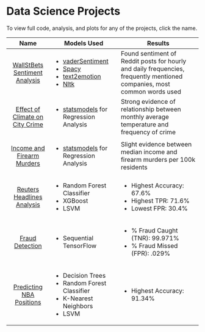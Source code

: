 # Data Science Projects

To view full code, analysis, and plots for any of the projects, click the name.

| Name | Models Used | Results
|:--:|--|--|
| [WallStBets Sentiment Analysis](https://github.com/carrnick/PersonalProjects/tree/main/DataScience/WSBSentimentAnalysis) | <ul><li>[vaderSentiment](https://pypi.org/project/vaderSentiment/)</li><li>[Spacy](https://spacy.io/)</li> <li> [text2emotion](https://pypi.org/project/text2emotion/)</li> <li>[Nltk](https://www.nltk.org/)</li> | Found sentiment of Reddit posts for hourly and daily frequencies, frequently mentioned companies, most common words used
| [Effect of Climate on City Crime](https://github.com/carrnick/PersonalProjects/tree/main/DataScience/Effect-of-Temperature-on-Crime) | <ul><li>[statsmodels](https://www.statsmodels.org/stable/index.html) for Regression Analysis</li>| Strong evidence of relationship between monthly average temperature and frequency of crime
| [Income and Firearm Murders](https://github.com/carrnick/PersonalProjects/tree/main/DataScience/Income_and_Firearm_Murders) |  <ul><li>[statsmodels](https://www.statsmodels.org/stable/index.html) for Regression Analysis</li> | Slight evidence between median income and firearm murders per 100k residents
| [Reuters Headlines Analysis](https://github.com/carrnick/PersonalProjects/tree/main/DataScience/ReutersHeadlines) | <ul><li>Random Forest Classifier</li> <li>XGBoost</li> <li>LSVM</li> | <ul><li>Highest Accuracy: 67.6%</li><li>Highest TPR: 71.6%</li><li> Lowest FPR: 30.4%
|[Fraud Detection](https://github.com/carrnick/PersonalProjects/tree/main/DataScience/FraudDetection) |<ul><li>Sequential TensorFlow</li> | <ul><li>% Fraud Caught (TNR): 99.971%</li><li>% Fraud Missed (FPR): .029%
|[Predicting NBA Positions](https://github.com/carrnick/PersonalProjects/tree/main/DataScience/ML-NBA-Positions) | <ul><li>Decision Trees</li><li>Random Forest Classifier</lie> <li> K-Nearest Neighbors</li> <li> LSVM</li> | <ul><li>Highest Accuracy: 91.34%</li>

